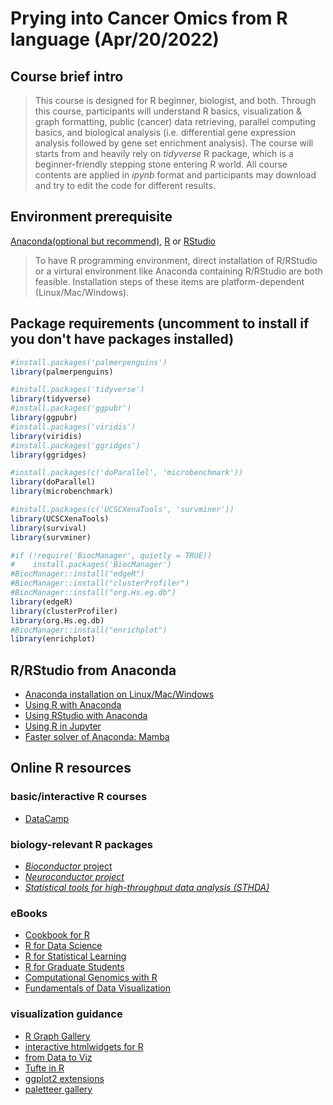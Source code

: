 # Prying into Cancer Omics from R language (Apr/20/2022)
## Course brief intro
> This course is designed for R beginner, biologist, and both. 
> Through this course, participants will understand R basics, visualization & graph formatting, public (cancer) data retrieving, parallel computing basics, and biological analysis (i.e. differential gene expression analysis followed by gene set enrichment analysis). The course will starts from and heavily rely on *tidyverse* R package, which is a beginner-friendly stepping stone entering R world.
> All course contents are applied in *ipynb* format and participants may download and try to edit the code for different results.

## Environment prerequisite
[Anaconda(optional but recommend)](https://www.anaconda.com/products/distribution), [R](https://www.r-project.org/) or [RStudio](https://www.rstudio.com/)
> To have R programming environment, direct installation of R/RStudio or a virtural environment like Anaconda containing R/RStudio are both feasible. Installation steps of these items are platform-dependent (Linux/Mac/Windows). 

## Package requirements (uncomment to install if you don't have packages installed)
```r
#install.packages('palmerpenguins')
library(palmerpenguins)

#install.packages('tidyverse')
library(tidyverse)
#install.packages('ggpubr')
library(ggpubr)
#install.packages('viridis')
library(viridis)
#install.packages('ggridges')
library(ggridges)

#install.packages(c('doParallel', 'microbenchmark'))
library(doParallel)
library(microbenchmark)

#install.packages(c('UCSCXenaTools', 'survminer'))
library(UCSCXenaTools)
library(survival)
library(survminer)

#if (!require('BiocManager', quietly = TRUE))
#    install.packages('BiocManager')
#BiocManager::install("edgeR")
#BiocManager::install("clusterProfiler")
#BiocManager::install("org.Hs.eg.db")
library(edgeR)
library(clusterProfiler)
library(org.Hs.eg.db)
#BiocManager::install("enrichplot")
library(enrichplot)
```
## R/RStudio from Anaconda
- [Anaconda installation on Linux/Mac/Windows](https://docs.anaconda.com/anaconda/install/index.html)
- [Using R with Anaconda](https://docs.anaconda.com/anaconda/user-guide/tasks/using-r-language/)
- [Using RStudio with Anaconda](https://docs.anaconda.com/anaconda/navigator/tutorials/create-r-environment/)
- [Using R in Jupyter](https://docs.anaconda.com/anaconda/navigator/tutorials/r-lang/)
- [Faster solver of Anaconda: Mamba](https://github.com/mamba-org/mamba)

## Online R resources
### basic/interactive R courses
- [DataCamp](https://www.datacamp.com)

### biology-relevant R packages
- [*Bioconductor* project](http://bioconductor.org/)
- [*Neuroconductor project*](https://neuroconductor.org/)
- [*Statistical tools for high-throughput data analysis (STHDA)*](http://www.sthda.com/english/)

### eBooks
- [Cookbook for R](http://www.cookbook-r.com/)
- [R for Data Science](https://r4ds.had.co.nz/)
- [R for Statistical Learning](https://daviddalpiaz.github.io/r4sl/)
- [R for Graduate Students](https://bookdown.org/yih_huynh/Guide-to-R-Book/)
- [Computational Genomics with R](https://compgenomr.github.io/book/)
- [Fundamentals of Data Visualization](https://clauswilke.com/dataviz/)

### visualization guidance
- [R Graph Gallery](https://r-graph-gallery.com/)
- [interactive htmlwidgets for R](http://www.htmlwidgets.org/)
- [from Data to Viz](https://www.data-to-viz.com/)
- [Tufte in R](http://motioninsocial.com/tufte/)
- [ggplot2 extensions](https://exts.ggplot2.tidyverse.org/gallery/)
- [paletteer gallery](https://pmassicotte.github.io/paletteer_gallery/)


